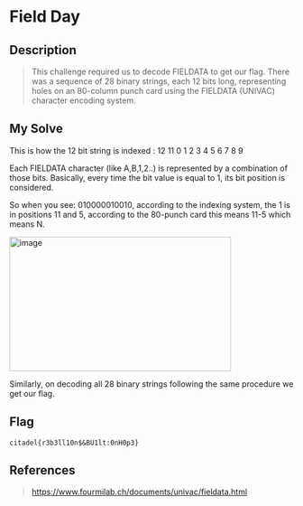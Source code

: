 # Field Day

## Description
> This challenge required us to decode FIELDATA to get our flag. There was a sequence of 28 binary strings, each 12 bits long, representing holes on an 80-column punch
> card using the FIELDATA (UNIVAC) character encoding system. 

## My Solve

This is how the 12 bit string is indexed :
12 11 0 1 2 3 4 5 6 7 8 9

Each FIELDATA character (like A,B,1,2..) is represented by a combination of those bits.
Basically, every time the bit value is equal to 1, its bit position is considered.

So when you see: 010000010010, according to the indexing system, the 1 is in positions 11 and 5, according to the 80-punch card this means 11-5 which means N.

<img width="393" height="238" alt="image" src="https://github.com/user-attachments/assets/981fa061-850e-4276-9198-c53d58b90155" />

Similarly, on decoding all 28 binary strings following the same procedure we get our flag.

## Flag 
``citadel{r3b3ll10n$&BU1lt:0nH0p3}``

## References
> https://www.fourmilab.ch/documents/univac/fieldata.html
                                                                                    

 
